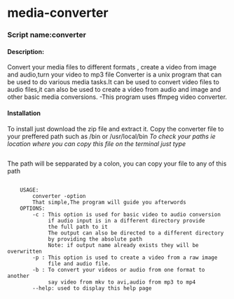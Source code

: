 # media-converter
### Script name:converter
#### Description: 
Convert your media files to different formats , create a video from image and audio,turn your video to mp3 file
Converter is a unix program that can be used to do various media
		tasks.It can be used to convert video files to audio files,it
		can also be used to create a video from audio and image and
		other basic media conversions.
		-This program uses ffmpeg  video converter.
#### Installation
To install just download the zip file and extract it.
Copy the converter file to your preffered path such as /bin or /usr/local/bin
*To check your paths ie location where you can copy this file on the terminal just type*
```$echo $PATH
```
The path will be sepparated by a colon, you can copy your file to any of this path
```

	USAGE:
		converter -option
		That simple,The program will guide you afterwords
	OPTIONS:
		-c : This option is used for basic video to audio conversion
		     if audio input is in a different directory provide
			 the full path to it
			 The output can also be directed to a different directory
			 by providing the absolute path
			 Note: if output name already exists they will be overwritten
		-p : This option is used to create a video from a raw image
		     file and audio file.
		-b : To convert your videos or audio from one format to another
			 say video from mkv to avi,audio from mp3 to mp4
		--help: used to display this help page

```
